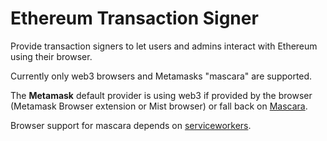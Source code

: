 # Ethereum Transaction Signer


Provide transaction signers to let users and admins interact with Ethereum using their browser. 

Currently only web3 browsers and Metamasks "mascara" are supported. 

The **Metamask** default provider is using web3 if provided by the browser (Metamask Browser extension or Mist browser) or fall back on [Mascara](https://github.com/MetaMask/mascara).

Browser support for mascara depends on [serviceworkers](https://caniuse.com/#feat=serviceworkers).